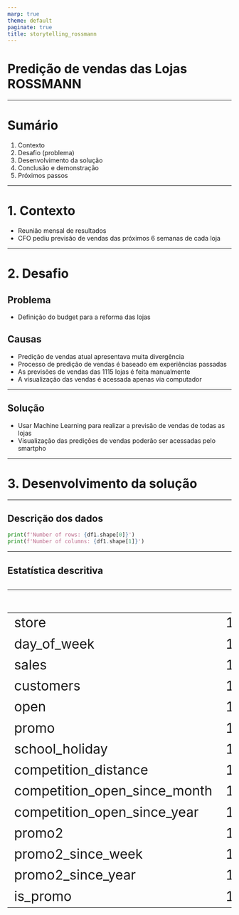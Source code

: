 ```yaml
---
marp: true
theme: default
paginate: true
title: storytelling_rossmann
---
```


<!-- _class: invert -->
# <!-- fit --> Predição de vendas das Lojas ROSSMANN

---

# Sumário

1. Contexto
2. Desafio (problema)
3. Desenvolvimento da solução
5. Conclusão e demonstração
6. Próximos passos

---

# 1. Contexto

- Reunião mensal de resultados
- CFO pediu previsão de vendas das próximos 6 semanas de cada loja

---

# 2. Desafio

## Problema
- Definição do budget para a reforma das lojas

## Causas
- Predição de vendas atual apresentava muita divergência
- Processo de predição de vendas é baseado em experiências passadas
- As previsões de vendas das 1115 lojas é feita manualmente
- A visualização das vendas é acessada apenas via computador

---

## Solução
- Usar Machine Learning para realizar a previsão de vendas de todas as lojas
- Visualização das predições de vendas poderão ser acessadas pelo smartpho

---

# 3. Desenvolvimento da solução

---

## Descrição dos dados

```python
print(f'Number of rows: {df1.shape[0]}')
print(f'Number of columns: {df1.shape[1]}')
```

---

## Estatística descritiva

<style scoped>
table {
    height: 100%;
    width: 100%;
    font-size: 12px;
}
</style>

|                              |       count |        mean |          std |   min |   25% |   50% |   75% |    max |   median |   range |        skew |   kurtosis |
|:-----------------------------|------------:|------------:|-------------:|------:|------:|------:|------:|-------:|---------:|--------:|------------:|-----------:|
| store                        | 1.01721e+06 |  558.43     |   321.909    |     1 |   280 |   558 |   838 |   1115 |      558 |    1114 | -0.00095488 |  -1.20052  |
| day_of_week                  | 1.01721e+06 |    3.99834  |     1.99739  |     1 |     2 |     4 |     6 |      7 |        4 |       6 |  0.00159282 |  -1.24687  |
| sales                        | 1.01721e+06 | 5773.82     |  3849.93     |     0 |  3727 |  5744 |  7856 |  41551 |     5744 |   41551 |  0.64146    |   1.77837  |
| customers                    | 1.01721e+06 |  633.146    |   464.412    |     0 |   405 |   609 |   837 |   7388 |      609 |    7388 |  1.59865    |   7.09177  |
| open                         | 1.01721e+06 |    0.830107 |     0.375539 |     0 |     1 |     1 |     1 |      1 |        1 |       1 | -1.75804    |   1.09072  |
| promo                        | 1.01721e+06 |    0.381515 |     0.485759 |     0 |     0 |     0 |     1 |      1 |        0 |       1 |  0.487838   |  -1.76202  |
| school_holiday               | 1.01721e+06 |    0.178647 |     0.383056 |     0 |     0 |     0 |     0 |      1 |        0 |       1 |  1.67784    |   0.815154 |
| competition_distance         | 1.01721e+06 | 5935.44     | 12547.7      |    20 |   710 |  2330 |  6910 | 200000 |     2330 |  199980 | 10.2423     | 147.79     |
| competition_open_since_month | 1.01721e+06 |    6.78685  |     3.31109  |     1 |     4 |     7 |    10 |     12 |        7 |      11 | -0.0420756  |  -1.23261  |
| competition_open_since_year  | 1.01721e+06 | 2010.32     |     5.51559  |  1900 |  2008 |  2012 |  2014 |   2015 |     2012 |     115 | -7.23566    | 124.071    |
| promo2                       | 1.01721e+06 |    0.500564 |     0.5      |     0 |     0 |     1 |     1 |      1 |        1 |       1 | -0.0022552  |  -2        |
| promo2_since_week            | 1.01721e+06 |   23.619    |    14.3101   |     1 |    12 |    22 |    37 |     52 |       22 |      51 |  0.178723   |  -1.18405  |
| promo2_since_year            | 1.01721e+06 | 2012.79     |     1.66266  |  2009 |  2012 |  2013 |  2014 |   2015 |     2013 |       6 | -0.784436   |  -0.210075 |
| is_promo                     | 1.01721e+06 |    0.165966 |     0.37205  |     0 |     0 |     0 |     0 |      1 |        0 |       1 |  1.79564    |   1.22434  |

---

## Mapa mental de hipóteses

<style>
img[alt~="center"] {
  display: block;
  margin: 0 auto;
}
</style>

![w:850 center](./img/image-1.png)

---

## Hipóteses da análise exploratória

1. Lojas com maior sortimentos deveriam vender mais.
2. Lojas com competidores mais próximos deveriam vender menos.
3. Lojas com competidores à mais tempo deveriam vendem mais.
4. Lojas com promoções ativas por mais tempo deveriam vender mais.
5. Lojas com mais dias de promoção deveriam vender mais.
6. Lojas com mais promoções consecutivas deveriam vender mais.
7. Lojas abertas durante o feriado de Natal deveriam vender mais.
8. Lojas deveriam vender mais ao longo dos anos.
9. Lojas deveriam vender mais no segundo semestre do ano.
10. Lojas deveriam vender mais depois do dia 10 de cada mês.
11. Lojas deveriam vender menos aos finais de semana.
12. Lojas deveriam vender menos durante os feriados escolares.

---

## Análise exploratória de dados

### Response variable

![Alt text center](./img/image-2.png)

---

### Numerical variable

![w:850 center](./img/image-3.png)

---

### Categorical variable

![w:800 center](./img/image-4.png)

---

## Validação das hipóteses

### **H1.** Lojas com maior sortimentos deveriam vender mais.
**FALSO** Lojas com maior sortimento vendem MENOS

![w:360](./img/h1_1.png) ![w:350](./img/h1_2.png) ![w:380](./img/h1_3.png)

---

### **H7.** Lojas abertas durante o feriado de Natal deveriam vender mais.
**FALSO** Lojas abertas no Natal vendem MENOS

![](./img/h7.png)

---

### **H10.** Lojas deveriam vender mais depois do dia 10 de cada mês.
**VERDADE** Lojas vendem mais após o dia 10 de cada mês

![](./img/h10.png)

---

## Numerical Attributes

![w:1000 center](./img/image-5.png)

---

## Categorical Attributes

![w:900 center](./img/image-6.png)

---

## Machine Learning

### Model performance comparison

<br/>

<style scoped>
table {
    margin-left: auto;
    margin-right: auto;
    font-size: 25px;
}
</style>
|         Model Name |             MAE CV |       MAPE CV |            RMSE CV |
|-------------------:|-------------------:|--------------:|-------------------:|
|      Random Forest |  842.89 +/- 166.49 | 0.12 +/- 0.02 |  1265.85 +/- 256.1 |
| XGBoost Regression | 1270.03 +/- 170.58 | 0.18 +/- 0.02 | 1814.91 +/- 208.25 |
|  Linear Regression | 2077.68 +/- 255.49 | 0.31 +/- 0.01 | 2932.47 +/- 400.64 |
|              Lasso | 2111.17 +/- 299.92 |  0.3 +/- 0.01 | 3042.07 +/- 444.46 |

---

# 4. Conclusão e demonstração

## Tradução e interpretação do erro

---

## Buisiness performance

<style scoped>
table {
    margin-left: auto;
    margin-right: auto;
    font-size: 15px;
}
</style>

| store |  predictions | worst_scenario | best_scenario |         MAE |     MAPE |
|------:|-------------:|---------------:|--------------:|------------:|---------:|
|     1 | 2.811592e+05 |   2.808655e+05 |  2.814529e+05 |  293.721014 | 0.065709 |
|     2 | 3.177814e+05 |   3.173682e+05 |  3.181947e+05 |  413.243924 | 0.084676 |
|     3 | 4.495737e+05 |   4.489861e+05 |  4.501612e+05 |  587.538795 | 0.081867 |
|     4 | 5.979354e+05 |   5.971867e+05 |  5.986841e+05 |  748.708589 | 0.074511 |
|     5 | 3.134978e+05 |   3.130230e+05 |  3.139726e+05 |  474.796817 | 0.120908 |
|   ... |          ... |            ... |           ... |         ... |      ... |
|  1111 | 3.074939e+05 |   3.068599e+05 |  3.081279e+05 |  633.986675 | 0.146836 |
|  1112 | 5.479548e+05 |   5.470155e+05 |  5.488941e+05 |  939.311098 | 0.102124 |
|  1113 | 4.226130e+05 |   4.221317e+05 |  4.230942e+05 |  481.266137 | 0.076457 |
|  1114 | 1.272342e+06 |   1.269555e+06 |  1.275130e+06 | 2787.698025 | 0.119583 |
|  1115 | 4.155457e+05 |   4.147952e+05 |  4.162961e+05 |  750.442021 | 0.097351 |

---

![center](./img/image-8.png)

---

## Total performance

<style scoped>
table {
    margin-left: auto;
    margin-right: auto;
    font-size: 30px;
}
</style>


|      Scenarios |           Values |
|---------------:|-----------------:|
|    predictions | R$480,442,496.00 |
| worst_scenario | R$479,427,001.13 |
|  best_scenario | R$481,457,996.62 |

---

## Machine Learning performance

![w:800 center](./img/image-7.png)

---

## Demonstração do uso

https://youtube.com/shorts/2abtTxgfy5I

---

# 5. Próximos passos

- Workshop do modelo para os Buisiness Users
- Coletar feedback sobra a usabilidade
- Aumentar em 10% a acurácia do modelo

---

# Obrigado